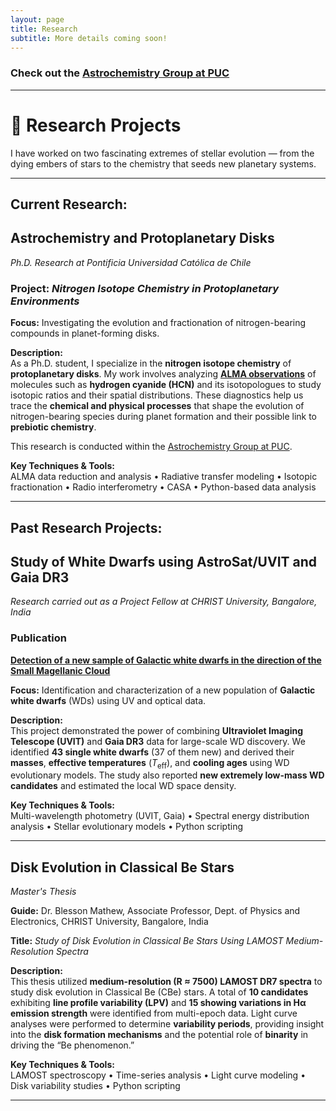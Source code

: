 ```yaml
---
layout: page
title: Research
subtitle: More details coming soon!
---
```


### Check out the [Astrochemistry Group at PUC](https://vvguzman.com/)
---

# 🔭 Research Projects

I have worked on two fascinating extremes of stellar evolution — from the dying embers of stars to the chemistry that seeds new planetary systems.

---

## Current Research: 
## **Astrochemistry and Protoplanetary Disks**
*Ph.D. Research at Pontificia Universidad Católica de Chile*

### Project: *Nitrogen Isotope Chemistry in Protoplanetary Environments*

**Focus:** Investigating the evolution and fractionation of nitrogen-bearing compounds in planet-forming disks.

**Description:**  
As a Ph.D. student, I specialize in the **nitrogen isotope chemistry** of **protoplanetary disks**. My work involves analyzing **[ALMA observations](https://www.almaobservatory.org/en/about-alma/)** of molecules such as **hydrogen cyanide (HCN)** and its isotopologues to study isotopic ratios and their spatial distributions. These diagnostics help us trace the **chemical and physical processes** that shape the evolution of nitrogen-bearing species during planet formation and their possible link to **prebiotic chemistry**.  

This research is conducted within the [Astrochemistry Group at PUC](https://vvguzman.com/).

**Key Techniques & Tools:**  
ALMA data reduction and analysis • Radiative transfer modeling • Isotopic fractionation • Radio interferometry • CASA • Python-based data analysis

---

## Past Research Projects:
## **Study of White Dwarfs using AstroSat/UVIT and Gaia DR3**
*Research carried out as a Project Fellow at CHRIST University, Bangalore, India*

### Publication  
[**Detection of a new sample of Galactic white dwarfs in the direction of the Small Magellanic Cloud**](https://doi.org/10.1051/0004-6361/202450292)

**Focus:** Identification and characterization of a new population of **Galactic white dwarfs** (WDs) using UV and optical data.

**Description:**  
This project demonstrated the power of combining **Ultraviolet Imaging Telescope (UVIT)** and **Gaia DR3** data for large-scale WD discovery. We identified **43 single white dwarfs** (37 of them new) and derived their **masses**, **effective temperatures** (*T*<sub>eff</sub>), and **cooling ages** using WD evolutionary models. The study also reported **new extremely low-mass WD candidates** and estimated the local WD space density.

**Key Techniques & Tools:**  
Multi-wavelength photometry (UVIT, Gaia) • Spectral energy distribution analysis • Stellar evolutionary models • Python scripting

---

## **Disk Evolution in Classical Be Stars**
*Master's Thesis*

**Guide:** Dr. Blesson Mathew, Associate Professor, Dept. of Physics and Electronics, CHRIST University, Bangalore, India

**Title:** *Study of Disk Evolution in Classical Be Stars Using LAMOST Medium-Resolution Spectra*

**Description:**  
This thesis utilized **medium-resolution (R ≈ 7500) LAMOST DR7 spectra** to study disk evolution in Classical Be (CBe) stars. A total of **10 candidates** exhibiting **line profile variability (LPV)** and **15 showing variations in Hα emission strength** were identified from multi-epoch data. Light curve analyses were performed to determine **variability periods**, providing insight into the **disk formation mechanisms** and the potential role of **binarity** in driving the “Be phenomenon.”

**Key Techniques & Tools:**  
LAMOST spectroscopy • Time-series analysis • Light curve modeling • Disk variability studies • Python scripting

---
